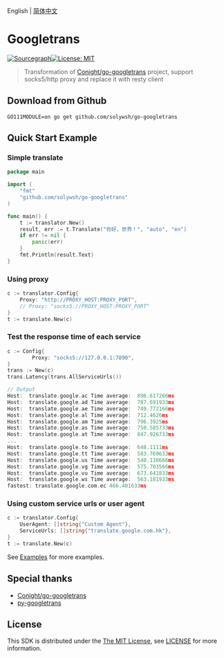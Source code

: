 English | [简体中文](./README_CN.md)

# Googletrans

[![Sourcegraph](https://sourcegraph.com/github.com/solywsh/go-googletrans/-/badge.svg)](https://sourcegraph.com/github.com/Conight/go-googletrans?badge)[![License: MIT](https://img.shields.io/badge/License-MIT-yellow.svg)](https://github.com/Conight/go-googletrans/blob/master/LICENSE)

> Transformation of [Conight/go-googletrans](https://github.com/Conight/go-googletrans) project, support socks5/http proxy and replace it with resty client

## Download from Github

```shell script
GO111MODULE=on go get github.com/solywsh/go-googletrans
```

## Quick Start Example

### Simple translate

```go
package main

import (
	"fmt"
	"github.com/solywsh/go-googletrans"
)

func main() {
	t := translator.New()
	result, err := t.Translate("你好，世界！", "auto", "en")
	if err != nil {
		panic(err)
	}
	fmt.Println(result.Text)
}
```

### Using proxy

```go
c := translator.Config{
    Proxy: "http://PROXY_HOST:PROXY_PORT",
    // Proxy: "socks5://PROXY_HOST:PROXY_PORT"
}
t := translate.New(c)
```

### Test the response time of each service

```go
c := Config{
		Proxy: "socks5://127.0.0.1:7890",
}
trans := New(c)
trans.Latency(trans.AllServiceUrls())

// Output
Host:  translate.google.ac Time average:  896.617266ms
Host:  translate.google.ad Time average:  787.691933ms
Host:  translate.google.ae Time average:  749.772166ms
Host:  translate.google.al Time average:  712.4626ms
Host:  translate.google.am Time average:  796.3925ms
Host:  translate.google.as Time average:  750.585733ms
Host:  translate.google.at Time average:  847.926733ms
...
Host:  translate.google.to Time average:  648.1111ms
Host:  translate.google.tt Time average:  583.769633ms
Host:  translate.google.us Time average:  540.138666ms
Host:  translate.google.vg Time average:  575.703566ms
Host:  translate.google.vu Time average:  673.641833ms
Host:  translate.google.ws Time average:  563.181933ms
fastest: translate.google.com.ec 466.401633ms
```

### Using custom service urls or user agent

```go
c := translator.Config{
    UserAgent: []string{"Custom Agent"},
    ServiceUrls: []string{"translate.google.com.hk"},
}
t := translate.New(c)
```

See [Examples](./examples) for more examples.

## Special thanks

* [Conight/go-googletrans](https://github.com/Conight/go-googletrans)
* [py-googletrans](https://github.com/ssut/py-googletrans)

## License

This SDK is distributed under the [The MIT License](https://opensource.org/licenses/MIT), see [LICENSE](./LICENSE) for more information.
